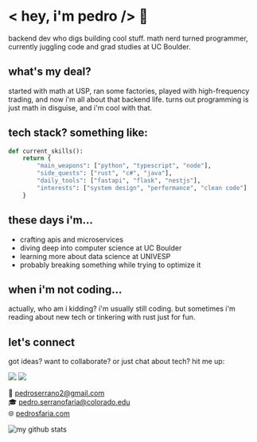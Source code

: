 # < hey, i'm pedro /> 👾

backend dev who digs building cool stuff. math nerd turned programmer, currently juggling code and grad studies at UC Boulder.

## what's my deal?

started with math at USP, ran some factories, played with high-frequency trading, and now i'm all about that backend life. turns out programming is just math in disguise, and i'm cool with that.

## tech stack? something like:

```python
def current_skills():
    return {
        "main_weapons": ["python", "typescript", "node"],
        "side_quests": ["rust", "c#", "java"],
        "daily_tools": ["fastapi", "flask", "nestjs"],
        "interests": ["system design", "performance", "clean code"]
    }
```

## these days i'm...

- crafting apis and microservices
- diving deep into computer science at UC Boulder
- learning more about data science at UNIVESP
- probably breaking something while trying to optimize it

## when i'm not coding...

actually, who am i kidding? i'm usually still coding. but sometimes i'm reading about new tech or tinkering with rust just for fun.

## let's connect

got ideas? want to collaborate? or just chat about tech? hit me up:

<a href="https://www.linkedin.com/in/pedro-serrano-faria/"><img src="https://img.shields.io/badge/linkedin-%230077B5.svg?style=for-the-badge&logo=linkedin&logoColor=white"></a> <a href="https://www.instagram.com/pedro.sfaria/"><img src="https://img.shields.io/badge/Instagram-%23E4405F.svg?style=for-the-badge&logo=Instagram&logoColor=white"></a>

📧 [pedroserrano2@gmail.com](mailto:pedroserrano2@gmail.com)  
🎓 [pedro.serranofaria@colorado.edu](mailto:pedro.serranofaria@colorado.edu)  
🌐 [pedrosfaria.com](https://www.pedrosfaria.com)

![my github stats](https://github-readme-stats.vercel.app/api/top-langs/?username=pedrosfaria2&layout=compact&theme=dracula)
